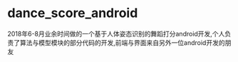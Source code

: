 # dance_score_android
2018年6-8月业余时间做的一个基于人体姿态识别的舞蹈打分android开发,个人负责了算法与模型模块的部分代码的开发,前端与界面来自另外一位android开发的朋友
